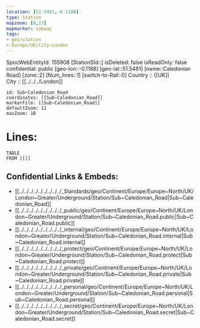 ```yaml
---
location: [51.5481,-0.1188] 
type: Station 
mapzoom: [8,15] 
mapmarker: subway 
tags:
- geo/station
- Europe/UK/City~London
---
```

SpocWebEntityId: 155908
[StationSId::] 
isDeleted: false
isReadOnly: false
confidential: public
[geo-lon::-0.1188] 
[geo-lat::51.5481] 
[name::Caledonian Road] 
[zone::2] 
[Num_lines::1] 
[switch-to-Rail::0] 
Country :: [[UK]]  
City :: [[../../../London]]  


```leaflet
id: Sub~Caledonian_Road
coordinates: [[Sub~Caledonian_Road]] 
markerFile: [[Sub~Caledonian_Road]] 
defaultZoom: 11 
maxZoom: 18
```


# Lines: 
```dataview
TABLE 
FROM [[]] 
```

## Confidential Links & Embeds: 
- [[../../../../../../../../../_Standards/geo/Continent/Europe/Europe~North/UK/London~Greater/Underground/Station/Sub~Caledonian_Road|Sub~Caledonian_Road]] 
- [[../../../../../../../../../_public/geo/Continent/Europe/Europe~North/UK/London~Greater/Underground/Station/Sub~Caledonian_Road.public|Sub~Caledonian_Road.public]] 
- [[../../../../../../../../../_internal/geo/Continent/Europe/Europe~North/UK/London~Greater/Underground/Station/Sub~Caledonian_Road.internal|Sub~Caledonian_Road.internal]] 
- [[../../../../../../../../../_protect/geo/Continent/Europe/Europe~North/UK/London~Greater/Underground/Station/Sub~Caledonian_Road.protect|Sub~Caledonian_Road.protect]] 
- [[../../../../../../../../../_private/geo/Continent/Europe/Europe~North/UK/London~Greater/Underground/Station/Sub~Caledonian_Road.private|Sub~Caledonian_Road.private]] 
- [[../../../../../../../../../_personal/geo/Continent/Europe/Europe~North/UK/London~Greater/Underground/Station/Sub~Caledonian_Road.personal|Sub~Caledonian_Road.personal]] 
- [[../../../../../../../../../_secret/geo/Continent/Europe/Europe~North/UK/London~Greater/Underground/Station/Sub~Caledonian_Road.secret|Sub~Caledonian_Road.secret]] 
